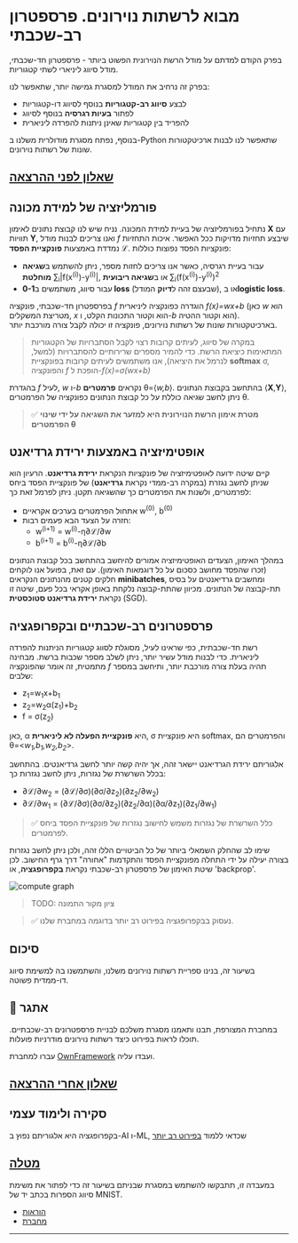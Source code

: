 <!--
CO_OP_TRANSLATOR_METADATA:
{
  "original_hash": "789d6c3fb6fc7948a470b33078a5983a",
  "translation_date": "2025-09-23T10:21:43+00:00",
  "source_file": "lessons/3-NeuralNetworks/04-OwnFramework/README.md",
  "language_code": "he"
}
-->
# מבוא לרשתות נוירונים. פרספטרון רב-שכבתי

בפרק הקודם למדתם על מודל הרשת הנוירונית הפשוט ביותר - פרספטרון חד-שכבתי, מודל סיווג ליניארי לשתי קטגוריות.

בפרק זה נרחיב את המודל למסגרת גמישה יותר, שתאפשר לנו:

* לבצע **סיווג רב-קטגוריות** בנוסף לסיווג דו-קטגוריות  
* לפתור **בעיות רגרסיה** בנוסף לסיווג  
* להפריד בין קטגוריות שאינן ניתנות להפרדה ליניארית  

בנוסף, נפתח מסגרת מודולרית משלנו ב-Python שתאפשר לנו לבנות ארכיטקטורות שונות של רשתות נוירונים.

## [שאלון לפני ההרצאה](https://ff-quizzes.netlify.app/en/ai/quiz/7)

## פורמליזציה של למידת מכונה

נתחיל בפורמליזציה של בעיית למידת המכונה. נניח שיש לנו קבוצת נתונים לאימון **X** עם תוויות **Y**, ואנו צריכים לבנות מודל *f* שיבצע תחזיות מדויקות ככל האפשר. איכות התחזיות נמדדת באמצעות **פונקציית הפסד** &lagran;. פונקציות הפסד נפוצות כוללות:

* עבור בעיית רגרסיה, כאשר אנו צריכים לחזות מספר, ניתן להשתמש ב**שגיאה מוחלטת** &sum;<sub>i</sub>|f(x<sup>(i)</sup>)-y<sup>(i)</sup>|, או ב**שגיאה ריבועית** &sum;<sub>i</sub>(f(x<sup>(i)</sup>)-y<sup>(i)</sup>)<sup>2</sup>  
* עבור סיווג, משתמשים ב**0-1 loss** (שבעצם זהה ל**דיוק** המודל), או ב**logistic loss**.  

בפרספטרון חד-שכבתי, פונקציה *f* הוגדרה כפונקציה ליניארית *f(x)=wx+b* (כאן *w* הוא מטריצת המשקלים, *x* הוא וקטור התכונות הקלט, ו-*b* הוא וקטור ההטיה). בארכיטקטורות שונות של רשתות נוירונים, פונקציה זו יכולה לקבל צורה מורכבת יותר.

> במקרה של סיווג, לעיתים קרובות רצוי לקבל הסתברויות של הקטגוריות המתאימות כיציאת הרשת. כדי להמיר מספרים שרירותיים להסתברויות (למשל, לנרמל את היציאה), אנו משתמשים לעיתים קרובות בפונקציית **softmax** &sigma;, והפונקציה *f* הופכת ל-*f(x)=&sigma;(wx+b)*  

בהגדרת *f* לעיל, *w* ו-*b* נקראים **פרמטרים** &theta;=⟨*w,b*⟩. בהתחשב בקבוצת הנתונים ⟨**X**,**Y**⟩, ניתן לחשב שגיאה כוללת על כל קבוצת הנתונים כפונקציה של הפרמטרים &theta;.

> ✅ **מטרת אימון הרשת הנוירונית היא למזער את השגיאה על ידי שינוי הפרמטרים &theta;**

## אופטימיזציה באמצעות ירידת גרדיאנט

קיים שיטה ידועה לאופטימיזציה של פונקציות הנקראת **ירידת גרדיאנט**. הרעיון הוא שניתן לחשב נגזרת (במקרה רב-ממדי נקראת **גרדיאנט**) של פונקציית הפסד ביחס לפרמטרים, ולשנות את הפרמטרים כך שהשגיאה תקטן. ניתן לפרמל זאת כך:

* אתחול הפרמטרים בערכים אקראיים w<sup>(0)</sup>, b<sup>(0)</sup>  
* חזרה על הצעד הבא פעמים רבות:  
    - w<sup>(i+1)</sup> = w<sup>(i)</sup>-&eta;&part;&lagran;/&part;w  
    - b<sup>(i+1)</sup> = b<sup>(i)</sup>-&eta;&part;&lagran;/&part;b  

במהלך האימון, הצעדים האופטימיזציה אמורים להיחשב בהתחשב בכל קבוצת הנתונים (זכרו שהפסד מחושב כסכום על כל דוגמאות האימון). עם זאת, בפועל אנו לוקחים חלקים קטנים מהנתונים הנקראים **minibatches**, ומחשבים גרדיאנטים על בסיס תת-קבוצה של הנתונים. מכיוון שהתת-קבוצה נלקחת באופן אקראי בכל פעם, שיטה זו נקראת **ירידת גרדיאנט סטוכסטית** (SGD).

## פרספטרונים רב-שכבתיים ובקפרופגציה

רשת חד-שכבתית, כפי שראינו לעיל, מסוגלת לסווג קטגוריות הניתנות להפרדה ליניארית. כדי לבנות מודל עשיר יותר, ניתן לשלב מספר שכבות ברשת. מבחינה מתמטית, זה אומר שהפונקציה *f* תהיה בעלת צורה מורכבת יותר, ותיחשב במספר שלבים:
* z<sub>1</sub>=w<sub>1</sub>x+b<sub>1</sub>  
* z<sub>2</sub>=w<sub>2</sub>&alpha;(z<sub>1</sub>)+b<sub>2</sub>  
* f = &sigma;(z<sub>2</sub>)  

כאן, &alpha; היא **פונקציית הפעלה לא ליניארית**, &sigma; היא פונקציית softmax, והפרמטרים הם &theta;=<*w<sub>1</sub>,b<sub>1</sub>,w<sub>2</sub>,b<sub>2</sub>*>.

אלגוריתם ירידת הגרדיאנט יישאר זהה, אך יהיה קשה יותר לחשב גרדיאנטים. בהתחשב בכלל השרשרת של נגזרות, ניתן לחשב נגזרות כך:

* &part;&lagran;/&part;w<sub>2</sub> = (&part;&lagran;/&part;&sigma;)(&part;&sigma;/&part;z<sub>2</sub>)(&part;z<sub>2</sub>/&part;w<sub>2</sub>)  
* &part;&lagran;/&part;w<sub>1</sub> = (&part;&lagran;/&part;&sigma;)(&part;&sigma;/&part;z<sub>2</sub>)(&part;z<sub>2</sub>/&part;&alpha;)(&part;&alpha;/&part;z<sub>1</sub>)(&part;z<sub>1</sub>/&part;w<sub>1</sub>)  

> ✅ כלל השרשרת של נגזרות משמש לחישוב נגזרות של פונקציית הפסד ביחס לפרמטרים.

שימו לב שהחלק השמאלי ביותר של כל הביטויים הללו זהה, ולכן ניתן לחשב נגזרות בצורה יעילה על ידי התחלה מפונקציית הפסד והתקדמות "אחורה" דרך גרף החישוב. לכן שיטת האימון של פרספטרון רב-שכבתי נקראת **בקפרופגציה**, או 'backprop'.

<img alt="compute graph" src="images/ComputeGraphGrad.png"/>

> TODO: ציון מקור התמונה  

> ✅ נעסוק בבקפרופגציה בפירוט רב יותר בדוגמה במחברת שלנו.  

## סיכום

בשיעור זה, בנינו ספריית רשתות נוירונים משלנו, והשתמשנו בה למשימת סיווג דו-ממדית פשוטה.

## 🚀 אתגר

במחברת המצורפת, תבנו ותאמנו מסגרת משלכם לבניית פרספטרונים רב-שכבתיים. תוכלו לראות בפירוט כיצד רשתות נוירונים מודרניות פועלות.

עברו למחברת [OwnFramework](OwnFramework.ipynb) ועבדו עליה.

## [שאלון אחרי ההרצאה](https://ff-quizzes.netlify.app/en/ai/quiz/8)

## סקירה ולימוד עצמי

בקפרופגציה היא אלגוריתם נפוץ ב-AI ו-ML, שכדאי ללמוד [בפירוט רב יותר](https://wikipedia.org/wiki/Backpropagation)

## [מטלה](lab/README.md)

במעבדה זו, תתבקשו להשתמש במסגרת שבניתם בשיעור זה כדי לפתור את משימת סיווג הספרות בכתב יד של MNIST.

* [הוראות](lab/README.md)  
* [מחברת](lab/MyFW_MNIST.ipynb)  

---

